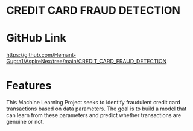 # CREDIT CARD FRAUD DETECTION

# GitHub Link
https://github.com/Hemant-Gupta1/AspireNex/tree/main/CREDIT_CARD_FRAUD_DETECTION

# Features
This Machine Learning Project seeks to identify fraudulent credit card transactions based on data parameters. The goal is to build a model that can learn from these parameters and predict whether transactions are genuine or not.

